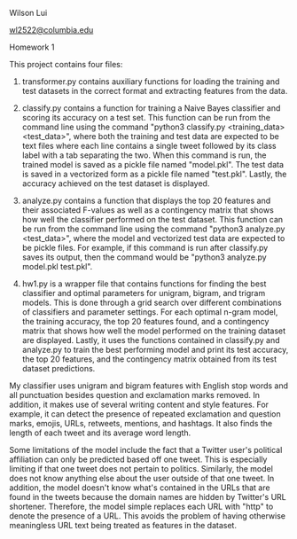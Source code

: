 Wilson Lui

wl2522@columbia.edu

Homework 1

This project contains four files:

1) transformer.py contains auxiliary functions for loading the training and test datasets in the correct format and extracting features from the data.

2) classify.py contains a function for training a Naive Bayes classifier and scoring its accuracy on a test set. This function can be run from the command line using the command "python3 classify.py <training_data> <test_data>", where both the training and test data are expected to be text files where each line contains a single tweet followed by its class label with a tab separating the two. When this command is run, the trained model is saved as a pickle file named "model.pkl". The test data is saved in a vectorized form as a pickle file named "test.pkl". Lastly, the accuracy achieved on the test dataset is displayed.

3) analyze.py contains a function that displays the top 20 features and their associated F-values as well as a contingency matrix that shows how well the classifier performed on the test dataset. This function can be run from the command line using the command "python3 analyze.py <model> <test_data>", where the model and vectorized test data are expected to be pickle files. For example, if this command is run after classify.py saves its output, then the command would be "python3 analyze.py model.pkl test.pkl".

4) hw1.py is a wrapper file that contains functions for finding the best classifier and optimal parameters for unigram, bigram, and trigram models. This is done through a grid search over different combinations of classifiers and parameter settings. For each optimal n-gram model, the training accuracy, the top 20 features found, and a contingency matrix that shows how well the model performed on the training dataset are displayed. Lastly, it uses the functions contained in classify.py and analyze.py to train the best performing model and print its test accuracy, the top 20 features, and the contingency matrix obtained from its test dataset predictions.

My classifier uses unigram and bigram features with English stop words and all punctuation besides question and exclamation marks removed. In addition, it makes use of several writing content and style features. For example, it can detect the presence of repeated exclamation and question marks, emojis, URLs, retweets, mentions, and hashtags. It also finds the length of each tweet and its average word length.

Some limitations of the model include the fact that a Twitter user's political affiliation can only be predicted based off one tweet. This is especially limiting if that one tweet does not pertain to politics. Similarly, the model does not know anything else about the user outside of that one tweet. In addition, the model doesn't know what's contained in the URLs that are found in the tweets because the domain names are hidden by Twitter's URL shortener. Therefore, the model simple replaces each URL with "http" to denote the presence of a URL. This avoids the problem of having otherwise meaningless URL text being treated as features in the dataset.
